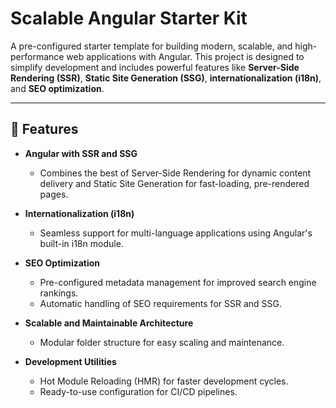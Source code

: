 # Scalable Angular Starter Kit

A pre-configured starter template for building modern, scalable, and high-performance web applications with Angular. This project is designed to simplify development and includes powerful features like **Server-Side Rendering (SSR)**, **Static Site Generation (SSG)**, **internationalization (i18n)**, and **SEO optimization**.

---

## 🚀 Features

- **Angular with SSR and SSG**
  - Combines the best of Server-Side Rendering for dynamic content delivery and Static Site Generation for fast-loading, pre-rendered pages.

- **Internationalization (i18n)**
  - Seamless support for multi-language applications using Angular's built-in i18n module.

- **SEO Optimization**
  - Pre-configured metadata management for improved search engine rankings.
  - Automatic handling of SEO requirements for SSR and SSG.

- **Scalable and Maintainable Architecture**
  - Modular folder structure for easy scaling and maintenance.

- **Development Utilities**
  - Hot Module Reloading (HMR) for faster development cycles.
  - Ready-to-use configuration for CI/CD pipelines.
